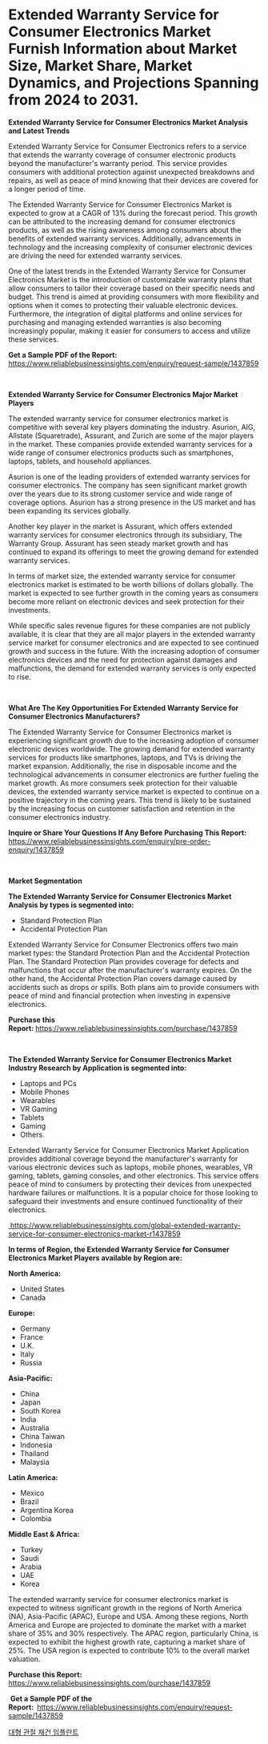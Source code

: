 <p><h1>Extended Warranty Service for Consumer Electronics Market Furnish Information about Market Size, Market Share, Market Dynamics, and Projections Spanning from 2024 to 2031.</h1></p><p><strong>Extended Warranty Service for Consumer Electronics Market Analysis and Latest Trends</strong></p>
<p><p>Extended Warranty Service for Consumer Electronics refers to a service that extends the warranty coverage of consumer electronic products beyond the manufacturer's warranty period. This service provides consumers with additional protection against unexpected breakdowns and repairs, as well as peace of mind knowing that their devices are covered for a longer period of time.</p><p>The Extended Warranty Service for Consumer Electronics Market is expected to grow at a CAGR of 13% during the forecast period. This growth can be attributed to the increasing demand for consumer electronics products, as well as the rising awareness among consumers about the benefits of extended warranty services. Additionally, advancements in technology and the increasing complexity of consumer electronic devices are driving the need for extended warranty services.</p><p>One of the latest trends in the Extended Warranty Service for Consumer Electronics Market is the introduction of customizable warranty plans that allow consumers to tailor their coverage based on their specific needs and budget. This trend is aimed at providing consumers with more flexibility and options when it comes to protecting their valuable electronic devices. Furthermore, the integration of digital platforms and online services for purchasing and managing extended warranties is also becoming increasingly popular, making it easier for consumers to access and utilize these services.</p></p>
<p><strong>Get a Sample PDF of the Report:&nbsp;</strong> <a href="https://www.reliablebusinessinsights.com/enquiry/request-sample/1437859">https://www.reliablebusinessinsights.com/enquiry/request-sample/1437859</a></p>
<p>&nbsp;</p>
<p><strong>Extended Warranty Service for Consumer Electronics Major Market Players</strong></p>
<p><p>The extended warranty service for consumer electronics market is competitive with several key players dominating the industry. Asurion, AIG, Allstate (Squaretrade), Assurant, and Zurich are some of the major players in the market. These companies provide extended warranty services for a wide range of consumer electronics products such as smartphones, laptops, tablets, and household appliances.</p><p>Asurion is one of the leading providers of extended warranty services for consumer electronics. The company has seen significant market growth over the years due to its strong customer service and wide range of coverage options. Asurion has a strong presence in the US market and has been expanding its services globally.</p><p>Another key player in the market is Assurant, which offers extended warranty services for consumer electronics through its subsidiary, The Warranty Group. Assurant has seen steady market growth and has continued to expand its offerings to meet the growing demand for extended warranty services.</p><p>In terms of market size, the extended warranty service for consumer electronics market is estimated to be worth billions of dollars globally. The market is expected to see further growth in the coming years as consumers become more reliant on electronic devices and seek protection for their investments.</p><p>While specific sales revenue figures for these companies are not publicly available, it is clear that they are all major players in the extended warranty service market for consumer electronics and are expected to see continued growth and success in the future. With the increasing adoption of consumer electronics devices and the need for protection against damages and malfunctions, the demand for extended warranty services is only expected to rise.</p></p>
<p>&nbsp;</p>
<p><strong>What Are The Key Opportunities For Extended Warranty Service for Consumer Electronics Manufacturers?</strong></p>
<p><p>The Extended Warranty Service for Consumer Electronics market is experiencing significant growth due to the increasing adoption of consumer electronic devices worldwide. The growing demand for extended warranty services for products like smartphones, laptops, and TVs is driving the market expansion. Additionally, the rise in disposable income and the technological advancements in consumer electronics are further fueling the market growth. As more consumers seek protection for their valuable devices, the extended warranty service market is expected to continue on a positive trajectory in the coming years. This trend is likely to be sustained by the increasing focus on customer satisfaction and retention in the consumer electronics industry.</p></p>
<p><strong>Inquire or Share Your Questions If Any Before Purchasing This Report:</strong> <a href="https://www.reliablebusinessinsights.com/enquiry/pre-order-enquiry/1437859">https://www.reliablebusinessinsights.com/enquiry/pre-order-enquiry/1437859</a></p>
<p>&nbsp;</p>
<p><strong>Market Segmentation</strong></p>
<p><strong>The Extended Warranty Service for Consumer Electronics Market Analysis by types is segmented into:</strong></p>
<p><ul><li>Standard Protection Plan</li><li>Accidental Protection Plan</li></ul></p>
<p><p>Extended Warranty Service for Consumer Electronics offers two main market types: the Standard Protection Plan and the Accidental Protection Plan. The Standard Protection Plan provides coverage for defects and malfunctions that occur after the manufacturer's warranty expires. On the other hand, the Accidental Protection Plan covers damage caused by accidents such as drops or spills. Both plans aim to provide consumers with peace of mind and financial protection when investing in expensive electronics.</p></p>
<p><strong>Purchase this Report:&nbsp;</strong><a href="https://www.reliablebusinessinsights.com/purchase/1437859">https://www.reliablebusinessinsights.com/purchase/1437859</a></p>
<p>&nbsp;</p>
<p><strong>The Extended Warranty Service for Consumer Electronics Market Industry Research by Application is segmented into:</strong></p>
<p><ul><li>Laptops and PCs</li><li>Mobile Phones</li><li>Wearables</li><li>VR Gaming</li><li>Tablets</li><li>Gaming</li><li>Others</li></ul></p>
<p><p>Extended Warranty Service for Consumer Electronics Market Application provides additional coverage beyond the manufacturer's warranty for various electronic devices such as laptops, mobile phones, wearables, VR gaming, tablets, gaming consoles, and other electronics. This service offers peace of mind to consumers by protecting their devices from unexpected hardware failures or malfunctions. It is a popular choice for those looking to safeguard their investments and ensure continued functionality of their electronics.</p></p>
<p><a href="https://www.reliablebusinessinsights.com/global-extended-warranty-service-for-consumer-electronics-market-r1437859">&nbsp;https://www.reliablebusinessinsights.com/global-extended-warranty-service-for-consumer-electronics-market-r1437859</a></p>
<p><strong>In terms of Region, the Extended Warranty Service for Consumer Electronics Market Players available by Region are:</strong></p>
<p>
    <p> <strong> North America: </strong>
        <ul>
            <li>United States</li>
            <li>Canada</li>
        </ul>
        </p> 
    <p> <strong> Europe: </strong>
        <ul>
            <li>Germany</li>
            <li>France</li>
            <li>U.K.</li>
            <li>Italy</li>
            <li>Russia</li>
        </ul>
        </p> 
    <p> <strong> Asia-Pacific: </strong>
        <ul>
            <li>China</li>
            <li>Japan</li>
            <li>South Korea</li>
            <li>India</li>
            <li>Australia</li>
            <li>China Taiwan</li>
            <li>Indonesia</li>
            <li>Thailand</li>
            <li>Malaysia</li>
        </ul>
        </p> 
    <p> <strong> Latin America: </strong>
        <ul>
            <li>Mexico</li>
            <li>Brazil</li>
            <li>Argentina Korea</li>
            <li>Colombia</li>
        </ul>
        </p> 
    <p> <strong> Middle East & Africa: </strong>
        <ul>
            <li>Turkey</li>
            <li>Saudi</li>
            <li>Arabia</li>
            <li>UAE</li>
            <li>Korea</li>
        </ul>
    </p>
    </p>
<p><p>The extended warranty service for consumer electronics market is expected to witness significant growth in the regions of North America (NA), Asia-Pacific (APAC), Europe and USA. Among these regions, North America and Europe are projected to dominate the market with a market share of 35% and 30% respectively. The APAC region, particularly China, is expected to exhibit the highest growth rate, capturing a market share of 25%. The USA region is expected to contribute 10% to the overall market valuation.</p></p>
<p><strong>Purchase this Report: </strong><a href="https://www.reliablebusinessinsights.com/purchase/1437859">https://www.reliablebusinessinsights.com/purchase/1437859</a></p>
<p>&nbsp;<strong>Get a Sample PDF of the Report:&nbsp;&nbsp;</strong><a href="https://www.reliablebusinessinsights.com/enquiry/request-sample/1437859">https://www.reliablebusinessinsights.com/enquiry/request-sample/1437859</a></p>
<p><strong></strong></p>
<p><p><a href="https://github.com/anton65482023/Market-Research-Report-List-2/blob/main/7174372126699.md">대형 관절 재건 임플란트</a></p></p>